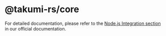 # @takumi-rs/core

For detailed documentation, please refer to the [Node.js Integration section](https://takumi.kane.tw/docs/platforms/node) in our official documentation.
